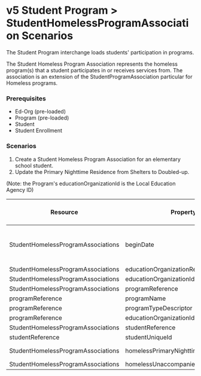 # v5 Student Program > StudentHomelessProgramAssociation Scenarios

The Student Program interchange loads students' participation in programs.

The Student Homeless Program Association represents the homeless program(s) that
a student participates in or receives services from. The association is an
extension of the StudentProgramAssociation particular for Homeless programs.

### Prerequisites

* Ed-Org (pre-loaded)
* Program (pre-loaded)
* Student
* Student Enrollment

### Scenarios

1. Create a Student Homeless Program Association for an elementary school
    student.
2. Update the Primary Nighttime Residence from Shelters to Doubled-up.

(Note: the Program's educationOrganizationId is the Local Education Agency ID)

| Resource | Property Name | Is Collection | Data Type | Required / Optional | Scenario 1  <br/>POST | Scenario 2  <br/>PUT |
| --- | --- | --- | --- | --- | --- | --- |
| StudentHomelessProgramAssociations | beginDate | FALSE | date | REQUIRED | 8/23/<br/>```<br/>[Current School Year]<br/>``` | 8/23/<br/>```<br/>[Current School Year]<br/>``` |
| StudentHomelessProgramAssociations | educationOrganizationReference | FALSE | educationOrganizationReference | REQUIRED |     |     |
| StudentHomelessProgramAssociations | educationOrganizationId | FALSE | integer | REQUIRED | 255901 | 255901 |
| StudentHomelessProgramAssociations | programReference | FALSE | programReference | REQUIRED |     |     |
| programReference | programName | FALSE | string | REQUIRED | Homeless | Homeless |
| programReference | programTypeDescriptor | FALSE | programTypeDescriptor | REQUIRED | Homeless | Homeless |
| programReference | educationOrganizationId | FALSE | integer | REQUIRED | 255901 | 255901 |
| StudentHomelessProgramAssociations | studentReference | FALSE | studentReference | REQUIRED |     |     |
| studentReference | studentUniqueId | FALSE | string | REQUIRED | 111111 | 111111 |
| StudentHomelessProgramAssociations | homelessPrimaryNighttimeResidenceDescriptor | FALSE | homelessPrimaryNighttimeResidenceDescriptor | REQUIRED | Shelters | **Doubled-up** |
| StudentHomelessProgramAssociations | homelessUnaccompaniedYouth | FALSE | boolean | REQUIRED | TRUE | TRUE |
